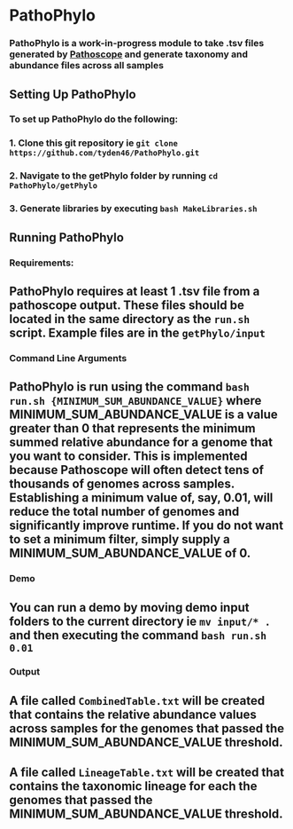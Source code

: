 # PathoPhylo
### PathoPhylo is a work-in-progress module to take .tsv files generated by [Pathoscope](https://github.com/PathoScope/PathoScope) and generate taxonomy and abundance files across all samples 
## Setting Up PathoPhylo
### To set up PathoPhylo do the following:
### 1. Clone this git repository ie `git clone https://github.com/tyden46/PathoPhylo.git`
### 2. Navigate to the getPhylo folder by running `cd PathoPhylo/getPhylo`
### 3. Generate libraries by executing `bash MakeLibraries.sh`
## Running PathoPhylo
### Requirements:
## PathoPhylo requires at least 1 .tsv file from a pathoscope output. These files should be located in the same directory as the `run.sh` script. Example files are in the `getPhylo/input`
### Command Line Arguments
## PathoPhylo is run using the command `bash run.sh {MINIMUM_SUM_ABUNDANCE_VALUE}` where MINIMUM_SUM_ABUNDANCE_VALUE is a value greater than 0 that represents the minimum summed relative abundance for a genome that you want to consider. This is implemented because Pathoscope will often detect tens of thousands of genomes across samples. Establishing a minimum value of, say, 0.01, will reduce the total number of genomes and significantly improve runtime. If you do not want to set a minimum filter, simply supply a MINIMUM_SUM_ABUNDANCE_VALUE of 0.
### Demo
## You can run a demo by moving demo input folders to the current directory ie `mv input/* .` and then executing the command `bash run.sh 0.01`
### Output
## A file called `CombinedTable.txt` will be created that contains the relative abundance values across samples for the genomes that passed the MINIMUM_SUM_ABUNDANCE_VALUE threshold.
## A file called `LineageTable.txt` will be created that contains the taxonomic lineage for each the genomes that passed the MINIMUM_SUM_ABUNDANCE_VALUE threshold. 

